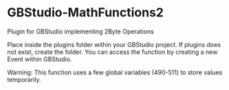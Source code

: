 # GBStudio-MathFunctions2
Plugin for GBStudio implementing 2Byte Operations

Place inside the plugins folder within your GBStudio project. If plugins does not exist, create the folder.
You can access the function by creating a new Event within GBStudio.

Warning:
This function uses a few global variables (490-511) to store values temporarily.
